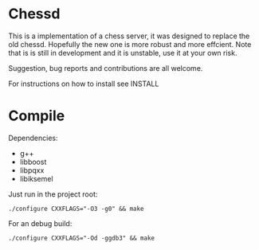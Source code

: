 # Chessd

This is a implementation of a chess server, it was designed to replace the old
chessd. Hopefully the new one is more robust and more effcient.  Note that is
is still in development and it is unstable, use it at your own risk.

Suggestion, bug reports and contributions are all welcome.

For instructions on how to install see INSTALL

# Compile

Dependencies:

* g++
* libboost
* libpqxx
* libiksemel

Just run in the project root:


```
./configure CXXFLAGS="-O3 -g0" && make
```
 
For an debug build:

```
./configure CXXFLAGS="-Od -ggdb3" && make
```
